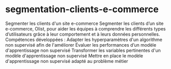 # segmentation-clients-e-commerce
Segmenter les clients d'un site e-commerce   Segmenter les clients d’un site e-commerce, Olist,  pour aider les équipes à comprendre les différents types d’utilisateurs grâce à leur comportement et à leurs données personnelles.  Compétences développées  :  Adapter les hyperparamètres d'un algorithme non supervisé afin de l'améliorer Évaluer les performances d’un modèle d'apprentissage non supervisé Transformer les variables pertinentes d'un modèle d'apprentissage non supervisé Mettre en place le modèle d'apprentissage non supervisé adapté au problème métier
